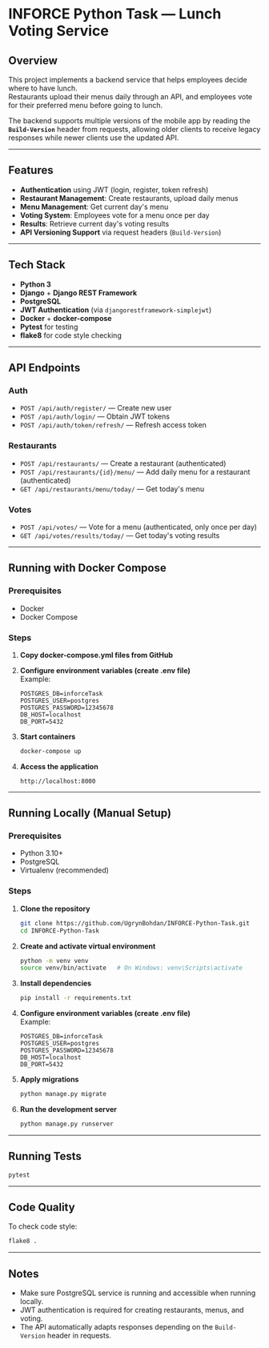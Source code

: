 # INFORCE Python Task — Lunch Voting Service

## Overview

This project implements a backend service that helps employees decide where to have lunch.  
Restaurants upload their menus daily through an API, and employees vote for their preferred menu before going to lunch.

The backend supports multiple versions of the mobile app by reading the **`Build-Version`** header from requests, allowing older clients to receive legacy responses while newer clients use the updated API.

---

## Features

- **Authentication** using JWT (login, register, token refresh)
- **Restaurant Management**: Create restaurants, upload daily menus
- **Menu Management**: Get current day's menu
- **Voting System**: Employees vote for a menu once per day
- **Results**: Retrieve current day's voting results
- **API Versioning Support** via request headers (`Build-Version`)

---

## Tech Stack

- **Python 3**
- **Django** + **Django REST Framework**
- **PostgreSQL**
- **JWT Authentication** (via `djangorestframework-simplejwt`)
- **Docker** + **docker-compose**
- **Pytest** for testing
- **flake8** for code style checking

---

## API Endpoints

### Auth

- `POST /api/auth/register/` — Create new user
- `POST /api/auth/login/` — Obtain JWT tokens
- `POST /api/auth/token/refresh/` — Refresh access token

### Restaurants

- `POST /api/restaurants/` — Create a restaurant (authenticated)
- `POST /api/restaurants/{id}/menu/` — Add daily menu for a restaurant (authenticated)
- `GET /api/restaurants/menu/today/` — Get today's menu

### Votes

- `POST /api/votes/` — Vote for a menu (authenticated, only once per day)
- `GET /api/votes/results/today/` — Get today's voting results

---

## Running with Docker Compose

### Prerequisites

- Docker
- Docker Compose

### Steps

1. **Copy docker-compose.yml files from GitHub**

2. **Configure environment variables (create .env file)**  
   Example:

   ```env
   POSTGRES_DB=inforceTask
   POSTGRES_USER=postgres
   POSTGRES_PASSWORD=12345678
   DB_HOST=localhost
   DB_PORT=5432
   ```

3. **Start containers**

   ```bash
   docker-compose up
   ```

4. **Access the application**

   ```
   http://localhost:8000
   ```

---

## Running Locally (Manual Setup)

### Prerequisites

- Python 3.10+
- PostgreSQL
- Virtualenv (recommended)

### Steps

1. **Clone the repository**

   ```bash
   git clone https://github.com/UgrynBohdan/INFORCE-Python-Task.git
   cd INFORCE-Python-Task
   ```

2. **Create and activate virtual environment**

   ```bash
   python -m venv venv
   source venv/bin/activate   # On Windows: venv\Scripts\activate
   ```

3. **Install dependencies**

   ```bash
   pip install -r requirements.txt
   ```

4. **Configure environment variables (create .env file)**  
   Example:

   ```env
   POSTGRES_DB=inforceTask
   POSTGRES_USER=postgres
   POSTGRES_PASSWORD=12345678
   DB_HOST=localhost
   DB_PORT=5432
   ```

5. **Apply migrations**

   ```bash
   python manage.py migrate
   ```

6. **Run the development server**

   ```bash
   python manage.py runserver
   ```

---

## Running Tests

```bash
pytest
```

---

## Code Quality

To check code style:

```bash
flake8 .
```

---

## Notes

- Make sure PostgreSQL service is running and accessible when running locally.
- JWT authentication is required for creating restaurants, menus, and voting.
- The API automatically adapts responses depending on the `Build-Version` header in requests.

